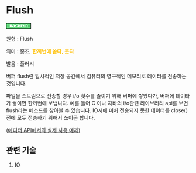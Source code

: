 # Flush
![Backend](../2TAT1C/Label_Backend.png)

원형 : Flush

의미  : 홍조, <span style="color:#FFBF00; font-weight:bold;">한꺼번에 쏟다, 붓다</span>

발음 : 플러시

버퍼 flush란 일시적인 저장 공간에서 컴퓨터의 영구적인 메모리로 데이터를 전송하는 것입니다.

파일을 스트림으로 전송할 경우 i/o 횟수를 줄이기 위해 버퍼에 쌓았다가, 버퍼에 데이타가 쌓이면 한꺼번에 보냅니다. 예를 들어 C 이나 자바의 i/o관련 라이브러리 api를 보면 flush라는 메소드를 찾아볼 수 있습니다. IO시에 미처 전송되지 못한 데이터를 close() 전에 모두 전송하기 위해서 쓰이곤 합니다.

([에디터 API에서의 실제 사용 예제](https://github.com/ProseMirror/prosemirror-view/blob/3a8bed5b73ee8db94b34242b16b2098bff9a6707/src/input.js#L249))

## 관련 기술
1. IO 
